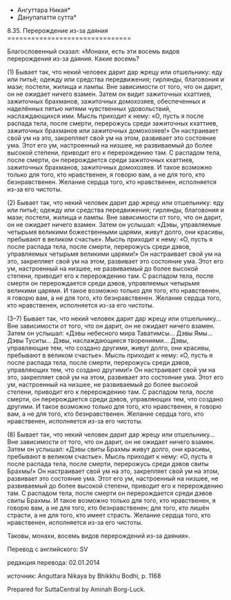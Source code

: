 * Ангуттара Никая*
* Данупапатти сутта*

8\.35\. Перерождение из\-за даяния
\=\=\=\=\=\=\=\=\=\=\=\=\=\=\=\=\=\=\=\=\=\=\=\=\=\=\=\=\=\=\=

Благословенный сказал: «Монахи, есть эти восемь видов перерождения из\-за даяния\. Какие восемь?

\(1\) Бывает так, что некий человек дарит дар жрецу или отшельнику: еду или питьё; одежду или средства передвижения; гирлянды, благовония и мази; постели, жилища и лампы\. Вне зависимости от того, что он дарит, он не ожидает ничего взамен\. Затем он видит зажиточных кхаттиев, зажиточных брахманов, зажиточных домохозяев, обеспеченных и наделённых пятью нитями чувственных удовольствий, наслаждающихся ими\. Мысль приходит к нему: «О, пусть я после распада тела, после смерти, перерожусь среди зажиточных кхаттиев, зажиточных брахманов или зажиточных домохозяев\!» Он настраивает свой ум на это, закрепляет свой ум на этом, развивает это состояние ума\. Этот его ум, настроенный на низшее, не развиваемый до более высокой степени, приводит его к перерождению там\. С распадом тела, после смерти, он перерождается среди зажиточных кхаттиев, зажиточных брахманов, зажиточных домохозяев\. И такое возможно только для того, кто нравственен, я говорю вам, а не для того, кто безнравственен\. Желание сердца того, кто нравственен, исполняется из\-за его чистоты\.

\(2\) Бывает так, что некий человек дарит дар жрецу или отшельнику: еду или питьё; одежду или средства передвижения; гирлянды, благовония и мази; постели, жилища и лампы\. Вне зависимости от того, что он дарит, он не ожидает ничего взамен\. Затем он услышал: «Дэвы, управляемые четырьмя великими божественными царями, живут долго, они красивы, пребывают в великом счастье»\. Мысль приходит к нему: «О, пусть я после распада тела, после смерти, перерожусь среди дэвов, управляемых четырьмя великими царями\!» Он настраивает свой ум на это, закрепляет свой ум на этом, развивает это состояние ума\. Этот его ум, настроенный на низшее, не развиваемый до более высокой степени, приводит его к перерождению там\. С распадом тела, после смерти он перерождается среди дэвов, управляемых четырьмя великими царями\. И такое возможно только для того, кто нравственен, я говорю вам, а не для того, кто безнравственен\. Желание сердца того, кто нравственен, исполняется из\-за его чистоты\.

\(3–7\) Бывает так, что некий человек дарит дар жрецу или отшельнику… Вне зависимости от того, что он дарит, он не ожидает ничего взамен\. Затем он услышал: «Дэвы небесного мира Таватимсы… Дэвы Ямы… Дэвы Туситы… Дэвы, наслаждающиеся творениями… Дэвы, управляющие тем, что создано другими, живут долго, они красивы, пребывают в великом счастье»\. Мысль приходит к нему: «О, пусть я после распада тела, после смерти, перерожусь среди дэвов, управляющих тем, что создано другими\!» Он настраивает свой ум на это, закрепляет свой ум на этом, развивает это состояние ума\. Этот его ум, настроенный на низшее, не развиваемый до более высокой степени, приводит его к перерождению там\. С распадом тела, после смерти, он перерождается среди дэвов, управляющих тем, что создано другими\. И такое возможно только для того, кто нравственен, я говорю вам, а не для того, кто безнравственен\. Желание сердца того, кто нравственен, исполняется из\-за его чистоты\.

\(8\) Бывает так, что некий человек дарит дар жрецу или отшельнику… Вне зависимости от того, что он дарит, он не ожидает ничего взамен\. Затем он услышал: «Дэвы свиты Брахмы живут долго, они красивы, пребывают в великом счастье»\. Мысль приходит к нему: «О, пусть я после распада тела, после смерти, перерожусь среди дэвов свиты Брахмы\!» Он настраивает свой ум на это, закрепляет свой ум на этом, развивает это состояние ума\. Этот его ум, настроенный на низшее, не развиваемый до более высокой степени, приводит его к перерождению там\. С распадом тела, после смерти он перерождается среди дэвов свиты Брахмы\. И такое возможно только для того, кто нравственен, я говорю вам, а не для того, кто безнравственен; для того, кто лишён страсти, а не для того, кто имеет страсть\. Желание сердца того, кто нравственен, исполняется из\-за его чистоты\.

Таковы, монахи, восемь видов перерождений из\-за даяния»\.

Перевод с английского: SV

редакция перевода: 02\.01\.2014

источник: Anguttara Nikaya by Bhikkhu Bodhi, p\. 1168

Prepared for SuttaCentral by Aminah Borg\-Luck\.